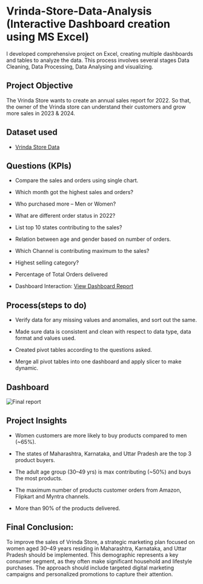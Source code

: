 
# Vrinda-Store-Data-Analysis (Interactive Dashboard creation using MS Excel)

I developed comprehensive  project on Excel, creating multiple dashboards and tables to analyze the data. This process involves several stages Data Cleaning, Data Processing, Data Analysing and visualizing.  

## Project Objective

The Vrinda Store wants to create an annual sales report for 2022. So that, the owner of the Vrinda store can understand their customers and grow more sales in 2023 & 2024.

## Dataset used
- <a href="https://github.com/Natwarranawat/Data-Analysis-Excel-Report/blob/main/Vrinda%20Store%20Data%20Analysis%20Excel.xlsx">Vrinda Store Data</a>

## Questions (KPIs)
- Compare the sales and orders using single chart.

- Which month got the highest sales and orders?

- Who purchased more – Men or Women?

- What are different order status in 2022?

- List top 10 states contributing to the sales?

- Relation between age and gender based on number of orders.

- Which Channel is contributing maximum to the sales?

- Highest selling category?

- Percentage of Total Orders delivered

- Dashboard Interaction: <a href="https://github.com/Natwarranawat/Data-Analysis-Excel-Report/blob/main/Final%20report.png">View Dashboard Report</a>

## Process(steps to do)

- Verify data for any missing values and anomalies, and sort out the same.

- Made sure data is consistent and clean with respect to data type, data format and values used.

- Created pivot tables according to the questions asked.

- Merge all pivot tables into one dashboard and apply slicer to make dynamic.

## Dashboard

![Final report](https://github.com/user-attachments/assets/eacfb30b-eaae-4302-9d89-b87c22084289)

## Project Insights
- Women customers are more likely to buy products compared to men (~65%).

- The states of Maharashtra, Karnataka, and Uttar Pradesh are the top 3 product buyers.

- The adult age group (30–49 yrs) is max contributing (~50%) and buys the most products.

- The maximum number of products customer orders from Amazon, Flipkart and Myntra channels.

- More than 90% of the products delivered.

## Final Conclusion:

To improve the sales of Vrinda Store, a strategic marketing plan focused on women aged 30–49 years residing in Maharashtra, Karnataka, and Uttar Pradesh should be implemented. This demographic represents a key consumer segment, as they often make significant household and lifestyle purchases. The approach should include targeted digital marketing campaigns and personalized promotions to capture their attention.




